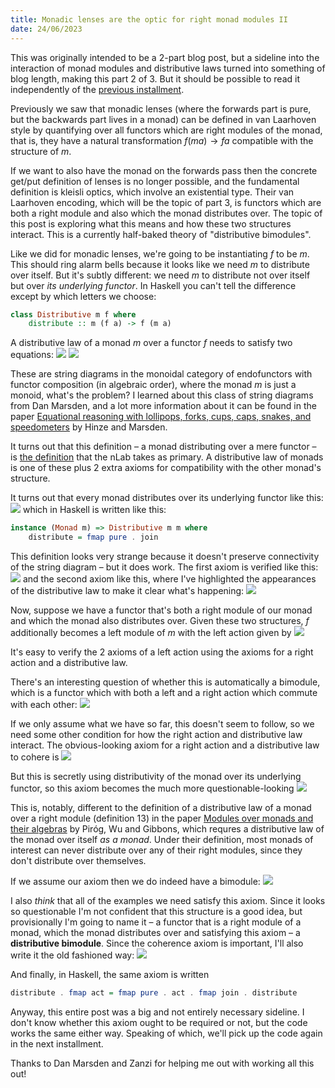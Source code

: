 ```yaml
---
title: Monadic lenses are the optic for right monad modules II
date: 24/06/2023
---
```


This was originally intended to be a 2-part blog post, but a sideline into the interaction of monad modules and distributive laws turned into something of blog length, making this part 2 of 3. But it should be possible to read it independently of the [previous installment](https://julesh.com/2023/06/07/monadic-lenses-are-the-optic-for-right-monad-modules-i/).

Previously we saw that monadic lenses (where the forwards part is pure, but the backwards part lives in a monad) can be defined in van Laarhoven style by quantifying over all functors which are right modules of the monad, that is, they have a natural transformation $f (m a) \to f a$ compatible with the structure of $m$.

If we want to also have the monad on the forwards pass then the concrete get/put definition of lenses is no longer possible, and the fundamental definition is kleisli optics, which involve an existential type. Their van Laarhoven encoding, which will be the topic of part 3, is functors which are both a right module and also which the monad distributes over. The topic of this post is exploring what this means and how these two structures interact. This is a currently half-baked theory of "distributive bimodules".

Like we did for monadic lenses, we're going to be instantiating $f$ to be $m$. This should ring alarm bells because it looks like we need $m$ to distribute over itself. But it's subtly different: we need $m$ to distribute not over itself but over *its underlying functor*. In Haskell you can't tell the difference except by which letters we choose:
```haskell
class Distributive m f where
    distribute :: m (f a) -> f (m a)
```

A distributive law of a monad $m$ over a functor $f$ needs to satisfy two equations:
![](/assets/posts/2023-06-24-monadic-lenses-optic-right-monad-modules-ii/img1.png)
![](/assets/posts/2023-06-24-monadic-lenses-optic-right-monad-modules-ii/img2.png)

These are string diagrams in the monoidal category of endofunctors with functor composition (in algebraic order), where the monad $m$ is just a monoid, what's the problem? I learned about this class of string diagrams from Dan Marsden, and a lot more information about it can be found in the paper [Equational reasoning with lollipops, forks, cups, caps, snakes, and speedometers](https://www.sciencedirect.com/science/article/pii/S2352220815001509) by Hinze and Marsden.

It turns out that this definition – a monad distributing over a mere functor – is [the definition](https://ncatlab.org/nlab/show/distributive+law#explicit_definition) that the nLab takes as primary. A distributive law of monads is one of these plus 2 extra axioms for compatibility with the other monad's structure.

It turns out that every monad distributes over its underlying functor like this:
![](/assets/posts/2023-06-24-monadic-lenses-optic-right-monad-modules-ii/img3.jpg)
which in Haskell is written like this:
```haskell
instance (Monad m) => Distributive m m where
    distribute = fmap pure . join
```

This definition looks very strange because it doesn't preserve connectivity of the string diagram – but it does work. The first axiom is verified like this:
![](/assets/posts/2023-06-24-monadic-lenses-optic-right-monad-modules-ii/img4.jpg)
and the second axiom like this, where I've highlighted the appearances of the distributive law to make it clear what's happening:
![](/assets/posts/2023-06-24-monadic-lenses-optic-right-monad-modules-ii/img5.png)

Now, suppose we have a functor that's both a right module of our monad and which the monad also distributes over. Given these two structures, $f$ additionally becomes a left module of $m$ with the left action given by
![](/assets/posts/2023-06-24-monadic-lenses-optic-right-monad-modules-ii/img6.jpg)

It's easy to verify the 2 axioms of a left action using the axioms for a right action and a distributive law. 

There's an interesting question of whether this is automatically a bimodule, which is a functor which with both a left and a right action which commute with each other:
![](/assets/posts/2023-06-24-monadic-lenses-optic-right-monad-modules-ii/img7.jpg)

If we only assume what we have so far, this doesn't seem to follow, so we need some other condition for how the right action and distributive law interact. The obvious-looking axiom for a right action and a distributive law to cohere is
![](/assets/posts/2023-06-24-monadic-lenses-optic-right-monad-modules-ii/img8.jpg)

But this is secretly using distributivity of the monad over its underlying functor, so this axiom becomes the much more questionable-looking
![](/assets/posts/2023-06-24-monadic-lenses-optic-right-monad-modules-ii/img9.jpg)

This is, notably, different to the definition of a distributive law of a monad over a right module (definition 13) in the paper [Modules over monads and their algebras](https://drops.dagstuhl.de/storage/00lipics/lipics-vol035-calco2015/LIPIcs.CALCO.2015.290/LIPIcs.CALCO.2015.290.pdf) by Piróg, Wu and Gibbons, which requres a distributive law of the monad over itself *as a monad*. Under their definition, most monads of interest can never distribute over any of their right modules, since they don't distribute over themselves.

If we assume our axiom then we do indeed have a bimodule:
![](/assets/posts/2023-06-24-monadic-lenses-optic-right-monad-modules-ii/img10.png)

I also *think* that all of the examples we need satisfy this axiom. Since it looks so questionable I'm not confident that this structure is a good idea, but provisionally I'm going to name it – a functor that is a right module of a monad, which the monad distributes over and satisfying this axiom – a **distributive bimodule**. Since the coherence axiom is important, I'll also write it the old fashioned way:
![](/assets/posts/2023-06-24-monadic-lenses-optic-right-monad-modules-ii/img11.png)

And finally, in Haskell, the same axiom is written
```haskell
distribute . fmap act = fmap pure . act . fmap join . distribute
```

Anyway, this entire post was a big and not entirely necessary sideline. I don't know whether this axiom ought to be required or not, but the code works the same either way. Speaking of which, we'll pick up the code again in the next installment.

Thanks to Dan Marsden and Zanzi for helping me out with working all this out!
